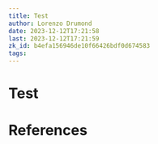 ```yaml
---
title: Test
author: Lorenzo Drumond
date: 2023-12-12T17:21:58
last: 2023-12-12T17:21:59
zk_id: b4efa156946de10f66426bdf0d674583
tags: 
---
```



# Test

# References

